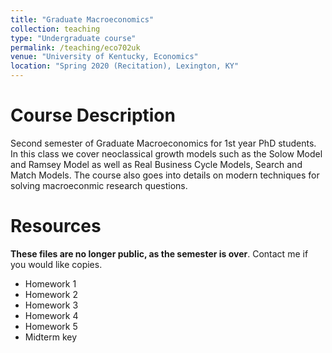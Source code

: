 ```yaml
---
title: "Graduate Macroeconomics"
collection: teaching
type: "Undergraduate course"
permalink: /teaching/eco702uk
venue: "University of Kentucky, Economics"
location: "Spring 2020 (Recitation), Lexington, KY"
---
```



Course Description
======

Second semester of Graduate Macroeconomics for 1st year PhD students. In this class we cover neoclassical growth models such as the Solow Model and Ramsey Model as well as Real Business Cycle Models, Search and Match Models. The course also goes into details on modern techniques for solving macroeconmic research questions.

Resources 
======

**These files are no longer public, as the semester is over**. Contact me if you would like copies.

* Homework 1
* Homework 2
* Homework 3
* Homework 4
* Homework 5
* Midterm key
